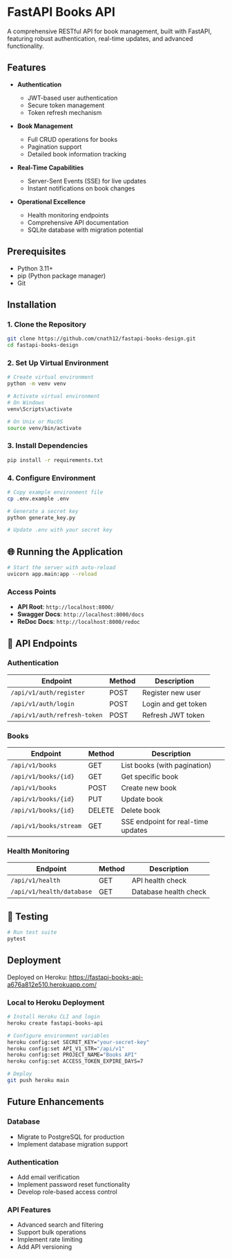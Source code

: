 # FastAPI Books API

A comprehensive RESTful API for book management, built with FastAPI, featuring robust authentication, real-time updates, and advanced functionality.

## Features

- **Authentication**
  * JWT-based user authentication
  * Secure token management
  * Token refresh mechanism

- **Book Management**
  * Full CRUD operations for books
  * Pagination support
  * Detailed book information tracking

- **Real-Time Capabilities**
  * Server-Sent Events (SSE) for live updates
  * Instant notifications on book changes

- **Operational Excellence**
  * Health monitoring endpoints
  * Comprehensive API documentation
  * SQLite database with migration potential

## Prerequisites

- Python 3.11+
- pip (Python package manager)
- Git

## Installation

### 1. Clone the Repository

```bash
git clone https://github.com/cnath12/fastapi-books-design.git
cd fastapi-books-design
```

### 2. Set Up Virtual Environment

```bash
# Create virtual environment
python -m venv venv

# Activate virtual environment
# On Windows
venv\Scripts\activate

# On Unix or MacOS
source venv/bin/activate
```

### 3. Install Dependencies

```bash
pip install -r requirements.txt
```

### 4. Configure Environment

```bash
# Copy example environment file
cp .env.example .env

# Generate a secret key
python generate_key.py

# Update .env with your secret key
```

## 🌐 Running the Application

```bash
# Start the server with auto-reload
uvicorn app.main:app --reload
```

### Access Points

- **API Root**: `http://localhost:8000/`
- **Swagger Docs**: `http://localhost:8000/docs`
- **ReDoc Docs**: `http://localhost:8000/redoc`

## 📡 API Endpoints

### Authentication

| Endpoint | Method | Description |
|----------|--------|-------------|
| `/api/v1/auth/register` | POST | Register new user |
| `/api/v1/auth/login` | POST | Login and get token |
| `/api/v1/auth/refresh-token` | POST | Refresh JWT token |

### Books

| Endpoint | Method | Description |
|----------|--------|-------------|
| `/api/v1/books` | GET | List books (with pagination) |
| `/api/v1/books/{id}` | GET | Get specific book |
| `/api/v1/books` | POST | Create new book |
| `/api/v1/books/{id}` | PUT | Update book |
| `/api/v1/books/{id}` | DELETE | Delete book |
| `/api/v1/books/stream` | GET | SSE endpoint for real-time updates |

### Health Monitoring

| Endpoint | Method | Description |
|----------|--------|-------------|
| `/api/v1/health` | GET | API health check |
| `/api/v1/health/database` | GET | Database health check |

## 🧪 Testing

```bash
# Run test suite
pytest
```

## Deployment

Deployed on Heroku: 
https://fastapi-books-api-a676a812e510.herokuapp.com/

### Local to Heroku Deployment

```bash
# Install Heroku CLI and login
heroku create fastapi-books-api

# Configure environment variables
heroku config:set SECRET_KEY="your-secret-key"
heroku config:set API_V1_STR="/api/v1"
heroku config:set PROJECT_NAME="Books API"
heroku config:set ACCESS_TOKEN_EXPIRE_DAYS=7

# Deploy
git push heroku main
```

## Future Enhancements

### Database
- Migrate to PostgreSQL for production
- Implement database migration support

### Authentication
- Add email verification
- Implement password reset functionality
- Develop role-based access control

### API Features
- Advanced search and filtering
- Support bulk operations
- Implement rate limiting
- Add API versioning
